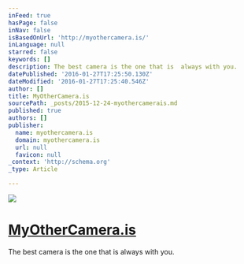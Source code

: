 ```yaml
---
inFeed: true
hasPage: false
inNav: false
isBasedOnUrl: 'http://myothercamera.is/'
inLanguage: null
starred: false
keywords: []
description: The best camera is the one that is  always with you.
datePublished: '2016-01-27T17:25:50.130Z'
dateModified: '2016-01-27T17:25:40.546Z'
author: []
title: MyOtherCamera.is
sourcePath: _posts/2015-12-24-myothercamerais.md
published: true
authors: []
publisher:
  name: myothercamera.is
  domain: myothercamera.is
  url: null
  favicon: null
_context: 'http://schema.org'
_type: Article

---
```

![](https://the-grid-user-content.s3-us-west-2.amazonaws.com/2a6fedcb-1e73-4931-94cc-b901b45c6682.jpg)

# [MyOtherCamera.is][0]

The best camera is the one that is always with you.

[0]: http://myothercamera.is/